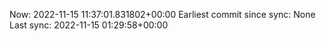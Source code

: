 Now: 2022-11-15 11:37:01.831802+00:00 Earliest commit since sync: None Last sync: 2022-11-15 01:29:58+00:00
